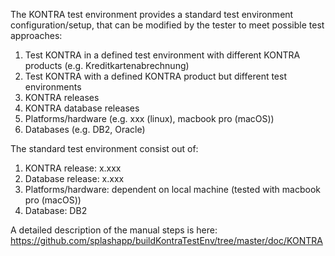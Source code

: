 The KONTRA test environment provides a standard test environment configuration/setup, that can be modified by the tester to meet possible test approaches:

1. Test KONTRA in a defined test environment with different KONTRA products (e.g. Kreditkartenabrechnung)
2. Test KONTRA with a defined KONTRA product but different test environments
  1. KONTRA releases
  2. KONTRA database releases
  3. Platforms/hardware (e.g. xxx (linux), macbook pro (macOS))
  4. Databases (e.g. DB2, Oracle)

The standard test environment consist out of:
  1. KONTRA release: x.xxx
  2. Database release: x.xxx
  3. Platforms/hardware: dependent on local machine (tested with macbook pro (macOS))
  4. Database: DB2 

A detailed description of the manual steps is here: https://github.com/splashapp/buildKontraTestEnv/tree/master/doc/KONTRA 
